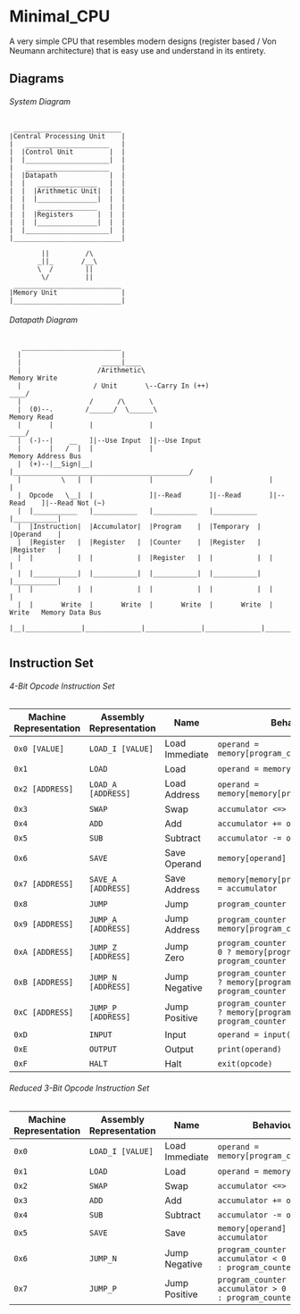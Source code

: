 # Minimal_CPU
A very simple CPU that resembles modern designs (register based / Von Neumann architecture) that is easy use and understand in its entirety.
## Diagrams
###### System Diagram
```
 ___________________________
|Central Processing Unit    |
|   _____________________   |
|  |Control Unit         |  |
|  |_____________________|  |
|   _____________________   |
|  |Datapath             |  |
|  |   _______________   |  |
|  |  |Arithmetic Unit|  |  |
|  |  |_______________|  |  |
|  |   _______________   |  |
|  |  |Registers      |  |  |
|  |  |_______________|  |  |
|  |_____________________|  |
|___________________________|

        ||         /\
       _||_       /__\
       \  /        ||
        \/         ||
 ___________________________
|Memory Unit                |
|___________________________|
```
###### Datapath Diagram
```
   _________________________
  |                         |
  |                    _____|____
  |                   /Arithmetic\                                               Memory Write
  |                  / Unit       \--Carry In (++)                          ____/
  |                 /      /\      \
  |  (0)--.        /______/  \______\                                            Memory Read
  |       |         |              |                                        ____/
  |  (-)--|    __   ]|--Use Input  ]|--Use Input
  |       |   /  |  |              |                                             Memory Address Bus
  |  (+)--|__Sign|__|              |____________________________________________/
  |          \   |  |              |              |              |           |
  |  Opcode   \__|  |              ]|--Read       ]|--Read       ]|--Read    ]|--Read Not (~)
  |  |___________   |___________   |___________   |___________   |___________|
  |  |Instruction|  |Accumulator|  |Program    |  |Temporary  |  |Operand    |
  |  |Register   |  |Register   |  |Counter    |  |Register   |  |Register   |
  |  |           |  |           |  |Register   |  |           |  |           |
  |  |___________|  |___________|  |___________|  |___________|  |___________|
  |  |           |  |           |  |           |  |           |  |           |
  |  |       Write  |       Write  |       Write  |       Write  |       Write   Memory Data Bus
  |__|______________|______________|______________|______________|______________/
  
```
## Instruction Set
###### 4-Bit Opcode Instruction Set
Machine Representation|Assembly Representation| Name     |Behaviour
----------------------|-----------------------|--------------|----------------------------------------------------------------------------------------
```0x0 [VALUE]```     |```LOAD_I [VALUE]```   |Load Immediate|```operand = memory[program_counter++]```
```0x1```             |```LOAD```             |Load          |```operand = memory[operand]```
```0x2 [ADDRESS]```   |```LOAD_A [ADDRESS]``` |Load Address  |```operand = memory[memory[program_counter++]]```
```0x3```             |```SWAP```             |Swap          |```accumulator <=> operand```
```0x4```             |```ADD```              |Add           |```accumulator += operand```
```0x5```             |```SUB```              |Subtract      |```accumulator -= operand```
```0x6```             |```SAVE```             |Save Operand  |```memory[operand] = accumulator```
```0x7 [ADDRESS]```   |```SAVE_A [ADDRESS]``` |Save Address  |```memory[memory[program_counter++]] = accumulator```
```0x8```             |```JUMP```             |Jump          |```program_counter = memory[operand]```
```0x9 [ADDRESS]```   |```JUMP_A [ADDRESS]``` |Jump Address  |```program_counter = memory[program_counter]```
```0xA [ADDRESS]```   |```JUMP_Z [ADDRESS]``` |Jump Zero     |```program_counter = accumulator == 0 ? memory[program_counter] : program_counter + 1```
```0xB [ADDRESS]```   |```JUMP_N [ADDRESS]``` |Jump Negative |```program_counter = accumulator < 0 ? memory[program_counter] : program_counter + 1```
```0xC [ADDRESS]```   |```JUMP_P [ADDRESS]``` |Jump Positive |```program_counter = accumulator > 0 ? memory[program_counter] : program_counter + 1```
```0xD```             |```INPUT```            |Input         |```operand = input()```
```0xE```             |```OUTPUT```           |Output        |```print(operand)```
```0xF```             |```HALT```             |Halt          |```exit(opcode)```
###### Reduced 3-Bit Opcode Instruction Set
Machine Representation|Assembly Representation| Name     |Behaviour
----------------------|-----------------------|--------------|----------------------------------------------------------------------------------------
```0x0```             |```LOAD_I [VALUE]```   |Load Immediate|```operand = memory[program_counter++]```
```0x1```             |```LOAD```             |Load          |```operand = memory[operand]```
```0x2```             |```SWAP```             |Swap          |```accumulator <=> operand```
```0x3```             |```ADD```              |Add           |```accumulator += operand```
```0x4```             |```SUB```              |Subtract      |```accumulator -= operand```
```0x5```             |```SAVE```             |Save          |```memory[operand] = accumulator```
```0x6```             |```JUMP_N```           |Jump Negative |```program_counter = accumulator < 0 ? operand : program_counter + 1```
```0x7```             |```JUMP_P```           |Jump Positive |```program_counter = accumulator > 0 ? operand : program_counter + 1```
